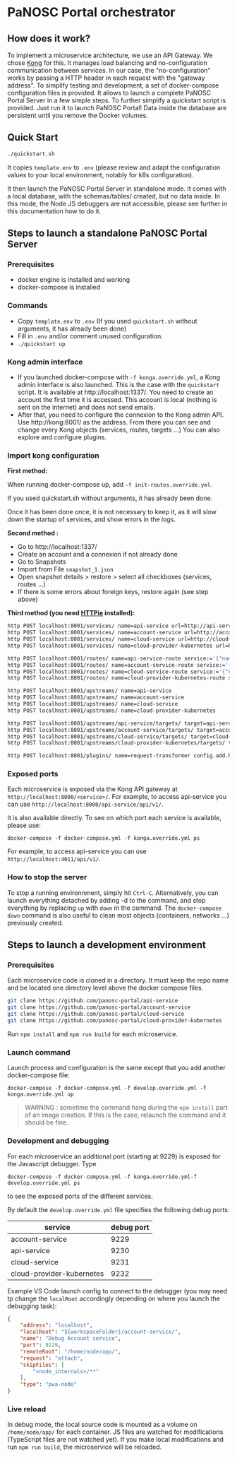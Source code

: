 # PaNOSC Portal orchestrator

## How does it work?

To implement a microservice architecture, we use an API Gateway. We chose [Kong](https://konghq.com/) for this. It manages load balancing and no-configuration communication between services. In our case, the "no-configuration" works by passing a HTTP header in each request with the "gateway address".
To simplify testing and development, a set of docker-compose configuration files is provided. It allows to launch a complete PaNOSC Portal Server in a few simple steps.
To further simplify a quickstart script is provided. Just run it to launch PaNOSC Portal!
Data inside the database are persistent until you remove the Docker volumes.

## Quick Start
```bash
./quickstart.sh
```
It copies `template.env` to `.env` (please review and adapt the configuration values to your local environment, notably for k8s configuration).

It then launch the PaNOSC Portal Server in standalone mode. It comes with a local database, with the schemas/tables/ created, but no data inside. In this mode, the Node JS debuggers are not accessible, please see further in this documentation how to do it.

## Steps to launch a standalone PaNOSC Portal Server

### Prerequisites
- docker engine is installed and working
- docker-compose is installed
### Commands
- Copy `template.env` to `.env` (If you used `quickstart.sh` without arguments, it has already been done)
- Fill in `.env` and/or comment unused configuration.
- `./quickstart up`

### Kong admin interface

- If you launched docker-compose with `-f konga.override.yml`, a Kong admin interface is also launched. This is the case with the `quickstart` script. It is available at http://localhost:1337/. You need to create an account the first time it is accessed. This account is local (nothing is sent on the internet) and does not send emails.
- After that, you need to configure the connexion to the Kong admin API. Use http://kong:8001/ as the address.
From there you can see and change every Kong objects (services, routes, targets ...) You can also explore and configure plugins.

### Import kong configuration
__First method:__

When running docker-compose up, add `-f init-routes.override.yml`.

If you used quickstart.sh without arguments, it has already been done.

Once it has been done once, it is not necessary to keep it, as it will slow down the startup of services, and show errors in the logs.

__Second method :__
- Go to http://localhost:1337/
- Create an account and a connexion if not already done
- Go to Snapshots
- Import from File `snapshot_1.json`
- Open snapshot details > restore > select all checkboxes (services, routes ...)
- If there is some errors about foreign keys, restore again (see step above)

__Third method (you need [HTTPie](https://httpie.io/) installed):__
```bash
http POST localhost:8001/services/ name=api-service url=http://api-service/
http POST localhost:8001/services/ name=account-service url=http://account-service/
http POST localhost:8001/services/ name=cloud-service url=http://cloud-service/
http POST localhost:8001/services/ name=cloud-provider-kubernetes url=http://cloud-provider-kubernetes/

http POST localhost:8001/routes/ name=api-service-route service:='{"name":"api-service"}' paths:='["/api-service/"]'
http POST localhost:8001/routes/ name=account-service-route service:='{"name":"account-service"}' paths:='["/account-service/"]'
http POST localhost:8001/routes/ name=cloud-service-route service:='{"name":"cloud-service"}' paths:='["/cloud-service/"]'
http POST localhost:8001/routes/ name=cloud-provider-kubernetes-route service:='{"name":"cloud-provider-kubernetes"}' paths:='["/cloud-provider-kubernetes/"]'

http POST localhost:8001/upstreams/ name=api-service
http POST localhost:8001/upstreams/ name=account-service
http POST localhost:8001/upstreams/ name=cloud-service
http POST localhost:8001/upstreams/ name=cloud-provider-kubernetes

http POST localhost:8001/upstreams/api-service/targets/ target=api-service:4020
http POST localhost:8001/upstreams/account-service/targets/ target=account-service:4011
http POST localhost:8001/upstreams/cloud-service/targets/ target=cloud-service:4010
http POST localhost:8001/upstreams/cloud-provider-kubernetes/targets/ target=cloud-provider-kubernetes:4000

http POST localhost:8001/plugins/ name=request-transformer config.add.headers=Gateway-host:kong:8000 -f
```

### Exposed ports
Each microservice is exposed via the Kong API gateway at `http://localhost:8000/<service>/`.
For example, to access api-service you can use `http://localhost:8000/api-service/api/v1/`.

It is also available directly. To see on which port each service is available, please use: 
```
docker-compose -f docker-compose.yml -f konga.override.yml ps
```
For example, to access api-service you can use `http://localhost:4011/api/v1/`.

### How to stop the server
To stop a running environnment, simply hit `Ctrl-C`.
Alternatively, you can launch everything detached by adding -d to the command, and stop everything by replacing `up` with `down` in the command.
The `docker-compose down` command is also useful to clean most objects (containers, networks ...) previously created. 

## Steps to launch a development environment

### Prerequisites
Each microservice code is cloned in a directory. It must keep the repo name and be located one directory level above the docker compose files.
```bash
git clone https://github.com/panosc-portal/api-service
git clone https://github.com/panosc-portal/account-service
git clone https://github.com/panosc-portal/cloud-service
git clone https://github.com/panosc-portal/cloud-provider-kubernetes
```
Run `npm install` and `npm run build` for each microservice.

### Launch command
Launch process and configuration is the same except that you add another docker-compose file:

```
docker-compose -f docker-compose.yml -f develop.override.yml -f konga.override.yml up
```
> WARNING : sometime the command hang during the `npm install` part of an image creation. If this is the case, relaunch the command and it should be fine.

### Development and debugging
For each microservice an additional port (starting at 9229) is exposed for the Javascript debugger. Type
```
docker-compose -f docker-compose.yml -f konga.override.yml-f develop.override.yml ps
```
to see the exposed ports of the different services.

By default the `develop.override.yml` file specifies the following debug ports:

| service| debug port |
|--------|------------|
| account-service | 9229 |
| api-service | 9230 |
| cloud-service | 9231 |
| cloud-provider-kubernetes | 9232 |

Example VS Code launch config to connect to the debugger (you may need tp change the `localRoot` accordingly depending on where you launch the debugging task):
```json
{
    "address": "localhost",
    "localRoot": "${workspaceFolder}/account-service/",
    "name": "Debug Account service",
    "port": 9229,
    "remoteRoot": "/home/node/app/",
    "request": "attach",
    "skipFiles": [
        "<node_internals>/**"
    ],
    "type": "pwa-node"
}
```

### Live reload
In debug mode, the local source code is mounted as a volume on `/home/node/app/` for each container. JS files are watched for modifications (TypeScript files are not watched yet). If you make local modifications and run `npm run build`, the microservice will be reloaded.
